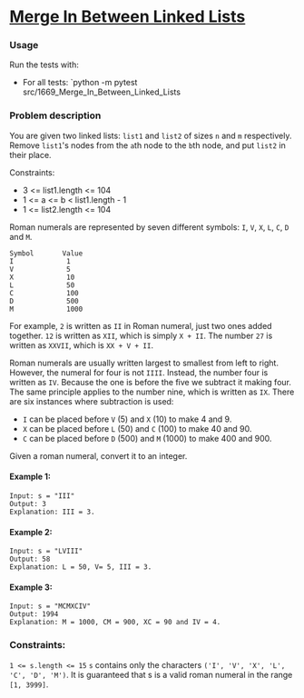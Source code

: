 # [Merge In Between Linked Lists](https://leetcode.com/problems/merge-in-between-linked-lists/)

### Usage
Run the tests with:
- For all tests: `python -m pytest src/1669_Merge_In_Between_Linked_Lists

### Problem description
You are given two linked lists: `list1` and `list2` of sizes `n` and `m` respectively.
Remove `list1`'s nodes from the `a`th node to the `b`th node, and put `list2` in their place.

Constraints:
- 3 <= list1.length <= 104
- 1 <= a <= b < list1.length - 1
- 1 <= list2.length <= 104

Roman numerals are represented by seven different symbols: `I`, `V`, `X`, `L`, `C`, `D` and `M`.

```
Symbol       Value
I             1
V             5
X             10
L             50
C             100
D             500
M             1000
```

For example, `2` is written as `II` in Roman numeral, just two ones added together. `12` is written as `XII`, which is simply `X + II`. The number `27` is written as `XXVII`, which is `XX + V + II`.

Roman numerals are usually written largest to smallest from left to right. However, the numeral for four is not `IIII`. Instead, the number four is written as `IV`. Because the one is before the five we subtract it making four. The same principle applies to the number nine, which is written as `IX`. There are six instances where subtraction is used:
- `I` can be placed before `V` (5) and `X` (10) to make 4 and 9.
- `X` can be placed before `L` (50) and `C` (100) to make 40 and 90.
- `C` can be placed before `D` (500) and `M` (1000) to make 400 and 900.

Given a roman numeral, convert it to an integer.

#### Example 1:
```
Input: s = "III"
Output: 3
Explanation: III = 3.
```

#### Example 2:
```
Input: s = "LVIII"
Output: 58
Explanation: L = 50, V= 5, III = 3.
```

#### Example 3:
```
Input: s = "MCMXCIV"
Output: 1994
Explanation: M = 1000, CM = 900, XC = 90 and IV = 4.
```


### Constraints:

`1 <= s.length <= 15`
`s` contains only the characters `('I', 'V', 'X', 'L', 'C', 'D', 'M')`.
It is guaranteed that s is a valid roman numeral in the range `[1, 3999]`.
